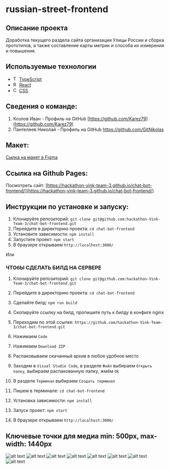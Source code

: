 # russian-street-frontend

## Описание проекта

Доработка текущего раздела сайта организации Улицы России и сборка прототипов, а также составление карты метрик и способа их измерения и повышения. 

## Используемые технологии

- <img src="https://img.icons8.com/color/48/000000/typescript.png" alt="TypeScript" width="15"/> [TypeScript](https://www.typescriptlang.org/)
- <img src="https://upload.wikimedia.org/wikipedia/commons/a/a7/React-icon.svg" alt="React" width="15"/> [React](https://ru.reactjs.org/)
- <img src="https://upload.wikimedia.org/wikipedia/commons/d/d5/CSS3_logo_and_wordmark.svg" alt="CSS" width="15"/>     [CSS](https://www.w3.org)


## Сведения о команде:

1. Козлов Иван - Профиль на GitHub [https://github.com/Karez79](https://github.com/Karez79)
2. Пантелеев Николай - Профиль на GitHub https://github.com/GitNikolas

## Макет:

[Сылка на макет в Figma](https://www.figma.com/file/77nFBA1Pwa1z36AfKEBdMC/%D0%A5%D0%B0%D0%BA%D0%B0%D1%82%D0%BE%D0%BD-%D0%92%D0%B8%D0%BD%D0%BA?type=design&node-id=0-1&mode=design&t=Kt8acsqnrpes1AxL-0)

## Ссылка на Github Pages:

Посмотреть сайт: [https://hackathon-vink-team-3.github.io/chat-bot-frontend/](https://hackathon-vink-team-3.github.io/chat-bot-frontend/)

## Инструкции по установке и запуску:

1. Клонируйте репозиторий: `git clone git@github.com:hackathon-Vink-Team-3/chat-bot-frontend.git`
2. Перейдите в директорию проекта: `cd chat-bot-frontend`
3. Установите зависимости: `npm install`
4. Запустите проект: `npm start`
5. В браузере открываем `http://localhost:3000/`

Или

### ЧТОбЫ СДЕЛАТЬ БИЛД НА СЕРВЕРЕ

1. Клонируйте репозиторий: `git clone git@github.com:hackathon-Vink-Team-3/chat-bot-frontend.git`
2. Перейдите в директорию проекта: `cd chat-bot-frontend`
4. Сделайте билд: `npm run build`
5. Скопируйте ссылку на билд, пропишите путь к билду в конфиге nginx

1. Переходим по этой ссылке: `https://github.com/hackathon-Vink-Team-3/chat-bot-frontend.git`
2. Нажимаем `Code`
3. Нажимаем `Download ZIP`
4. Распаковываем скачанный архив в любое удобное место
5. Заходим в `Visual Studio Code`, в разделе `Файл` выбираем `Открыть папку`, выбираем распакованную папку, жмём `Ok`
6. В разделе `Терминал` выбираем `Создать терминал`
7. Пишем в терминале: `cd chat-bot-frontend`
8. Установка зависимости: `npm install`
9. Запуск проект: `npm start`
10. В браузере открываем `http://localhost:3000/`

## Ключевые точки для медиа min: 500px, max-width: 1440px
![alt text](./src/assets/decstop.png)
![alt text](./src/assets/decstop%202.png)
![alt text](./src/assets/desctop%203.png)
![alt text](./src/assets/decstop%204.png)
![alt text](./src/assets/decstop%205.png)
![alt text](./src/assets/decstop%206.png)
![alt text](./src/assets/mobile%20.png)
![alt text](./src/assets/mobile%201.png)
